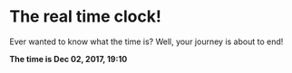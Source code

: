 # The real time clock!

Ever wanted to know what the time is? Well, your journey is about to end!

**The time is Dec 02, 2017, 19:10**